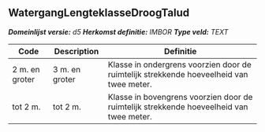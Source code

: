 ﻿## WatergangLengteklasseDroogTalud

*__Domeinlijst versie:__ d5*
*__Herkomst definitie:__ IMBOR*
*__Type veld:__ TEXT*

|__Code__ |__Description__ |__Definitie__	|
|	---	|	---	|   ---	| 
| 2 m. en groter | 3 m. en groter | Klasse in ondergrens voorzien door de ruimtelijk strekkende hoeveelheid van twee meter. |
| tot 2 m. | tot 2 m. | Klasse in bovengrens voorzien door de ruimtelijk strekkende hoeveelheid van twee meter. |
